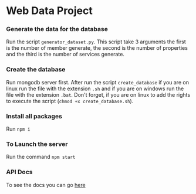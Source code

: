 # Web Data Project

### Generate the data for the database
Run the script `generator_dataset.py`. This script take 3 arguments the first is the number of member generate, the second is the number of properties and the third is the number of services generate.

### Create the database
Run mongodb server first. After run the script `create_database` if you are on linux run the file with the extension `.sh` and if you are on windows run the file with the extension `.bat`. Don't forget, if you are on linux to add the rights to execute the script (`chmod +x create_database.sh`).

### Install all packages
Run `npm i`

### To Launch the server
Run the command `npm start`

### API Docs
To see the docs you can go [here](http://localhost:3000/docs)